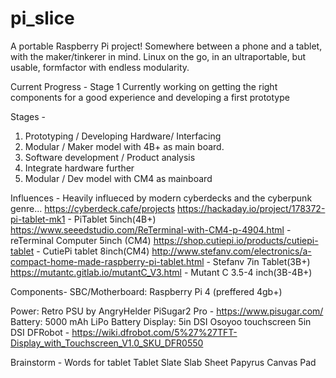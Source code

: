 # pi_slice
A portable Raspberry Pi project! Somewhere between a phone and a tablet, with the maker/tinkerer in mind. 
Linux on the go, in an ultraportable, but usable, formfactor with endless modularity.

Current Progress - 
Stage 1
Currently working on getting the right components for a good experience and developing a first prototype

Stages - 
1. Prototyping / Developing Hardware/ Interfacing
2. Modular / Maker model with 4B+ as main board. 
3. Software development / Product analysis
4. Integrate hardware further
5. Modular / Dev model with CM4 as mainboard


Influences - 
Heavily influeced by modern cyberdecks and the cyberpunk genre...
https://cyberdeck.cafe/projects
https://hackaday.io/project/178372-pi-tablet-mk1 - PiTablet 5inch(4B+)
https://www.seeedstudio.com/ReTerminal-with-CM4-p-4904.html - reTerminal Computer 5inch (CM4) 
https://shop.cutiepi.io/products/cutiepi-tablet - CutiePi tablet 8inch(CM4)
http://www.stefanv.com/electronics/a-compact-home-made-raspberry-pi-tablet.html - Stefanv 7in Tablet(3B+)
https://mutantc.gitlab.io/mutantC_V3.html - Mutant C 3.5-4 inch(3B-4B+)

Components-
SBC/Motherboard:
  Raspberry Pi 4 (preffered 4gb+)

Power:
  Retro PSU  by AngryHelder
  PiSugar2 Pro - https://www.pisugar.com/
Battery:
  5000 mAh LiPo Battery
Display:
  5in DSI Osoyoo touchscreen
  5in DSI DFRobot - https://wiki.dfrobot.com/5%27%27TFT-Display_with_Touchscreen_V1.0_SKU_DFR0550
  
  
  
Brainstorm - 
Words for tablet
Tablet
Slate
Slab
Sheet
Papyrus
Canvas
Pad

